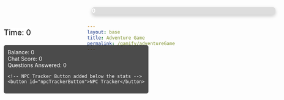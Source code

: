 ```yaml
---
layout: base
title: Adventure Game
permalink: /gamify/adventureGame
---
```


<style>
/* Existing CSS styling */
#custom-prompt {
    display: none;
    position: fixed;
    top: 50%;
    left: 50%;
    transform: translate(-50%, -50%);
    background-color: #f0f8ff; /* Light blue background */
    border-radius: 12px;
    border: 1px solid #87ceeb; /* Sky blue border */
    padding: 25px;
    width: 400px;
    max-width: 90%;
    box-shadow: 0px 8px 20px rgba(0, 0, 0, 0.15);
    z-index: 1000;
}

#custom-prompt-box {
    text-align: center;
    position: relative;
    padding: 40px 20px 20px;
}

#custom-prompt-message {
    margin-bottom: 20px;
    font-size: 18px;
    font-weight: bold;
    color: #4682b4;
}

/* Quest Progress Bar */
#questProgressContainer {
    position: absolute;
    top: 20px;
    left: 50%;
    transform: translateX(-50%);
    width: 50%;
    background-color: #ddd;
    border-radius: 8px;
    overflow: hidden;
    box-shadow: 0px 4px 10px rgba(0, 0, 0, 0.2);
}

#questProgressBar {
    height: 20px;
    width: 0%;
    background-color: #4caf50;
    text-align: center;
    line-height: 20px;
    color: white;
    font-weight: bold;
    transition: width 0.5s ease-in-out;
}

/* NPC Tracker Button style */
#npcTrackerButton {
    position: relative;
    display: block;
    margin: 15px auto;
    background-color: #4682b4;
    color: white;
    padding: 12px 20px;
    font-size: 16px;
    font-weight: bold;
    border: none;
    border-radius: 8px;
    cursor: pointer;
    transition: background-color 0.3s ease-in-out;
    z-index: 1000;
}

#npcTrackerButton:hover {
    background-color: #5a9bd3;
}
</style>

<!-- Quest Progress UI -->
<div id="questProgressContainer">
    <div id="questProgressBar">0%</div>
</div>

<!-- Score & Stats -->
<div id="score" style="position: absolute; top: 75px; left: 10px; color: black; font-size: 20px; background-color: white;">
   Time: <span id="timeScore">0</span>
</div>

<div id="stats-container" style="position: absolute; top: 120px; left: 10px; background-color: rgba(0, 0, 0, 0.7); color: white; padding: 10px; border-radius: 5px;">
    <div>Balance: <span id="balance">0</span></div>
    <div>Chat Score: <span id="chatScore">0</span></div>
    <div>Questions Answered: <span id="questionsAnswered">0</span></div>
    
    <!-- NPC Tracker Button added below the stats -->
    <button id="npcTrackerButton">NPC Tracker</button>
</div>

<div id="gameContainer">
    <div id="promptDropDown" class="promptDropDown" style="z-index: 9999"></div>
    <canvas id='gameCanvas'></canvas>
</div>

<script type="module">
    import GameControl from '{{site.baseurl}}/assets/js/adventureGame/GameControl.js';
    import Prompt from '{{site.baseurl}}/assets/js/adventureGame/Prompt.js';
    import { getStats } from '{{site.baseurl}}/assets/js/adventureGame/StatsManager.js';

    const path = "{{site.baseurl}}";
    GameControl.start(path);
    GameControl.startTimer();
    Prompt.initializePrompt();

    window.submitAnswer = submitAnswer;
    window.showCustomPrompt = showCustomPrompt;
    window.closeCustomPrompt = closeCustomPrompt;

    window.onload = function() {
        getStats();
    };
</script>

<script>
    function updateQuestProgress(current, total) {
        const progressBar = document.getElementById("questProgressBar");
        let progressPercent = (current / total) * 100;
        progressBar.style.width = progressPercent + "%";
        progressBar.textContent = `${current} / ${total}`;
    }

    // Adjust the animation rate for the questgiver">
    

    document.addEventListener("DOMContentLoaded", function() {
        const questgiver = document.querySelector("npc2.png");
        if (questgiver) {
            questgiver.style.animationDuration = "100s"; // Adjusted animation rate
             console.log(".npc2 element found.");
        }
        else
        {
             console.log(".npc2 element not found.");
        }
    });

    // Adjusting the NPC sprite's SCALE_FACTOR
 /*   document.addEventListener("DOMContentLoaded", function() {
        const npcElement = document.querySelector(".npc-sprite");
        if (npcElement) {
            const canvasWidth = window.innerWidth;
            const canvasHeight = window.innerHeight;
            const npcOriginalSize = 1024; // Original sprite size

            const scaleFactor = Math.min(
                canvasWidth / (npcOriginalSize * 4), // Adjust proportionally
                canvasHeight / (npcOriginalSize * 4)
            );

            npcElement.style.transform = `scale(${scaleFactor})`;
        }
    });*/
</script>


